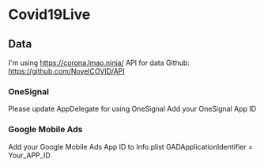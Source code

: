 # Covid19Live

## Data

I'm using https://corona.lmao.ninja/ API for data
Github: https://github.com/NovelCOVID/API

### OneSignal
Please update AppDelegate for using OneSignal
Add your OneSignal App ID

### Google Mobile Ads
Add your Google Mobile Ads App ID to Info.plist
GADApplicationIdentifier = Your_APP_ID
